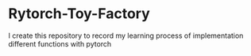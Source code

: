 # Rytorch-Toy-Factory
I create this repository to record my learning process of implementation different functions with pytorch
